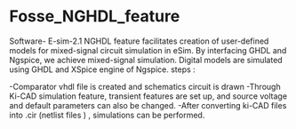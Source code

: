 # Fosse_NGHDL_feature
Software- E-sim-2.1
NGHDL feature facilitates creation of user-defined models for mixed-signal circuit simulation in eSim. By interfacing GHDL and Ngspice, we achieve mixed-signal simulation.
Digital models are simulated using GHDL and XSpice engine of Ngspice.
steps :

-Comparator vhdl file is created and schematics circuit is drawn 
-Through Ki-CAD simulation feature, transient features are set up, and source voltage and default parameters can also be changed.
-After converting ki-CAD files into .cir (netlist files ) , simulations can be performed. 

